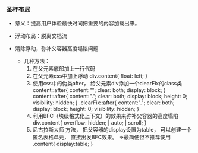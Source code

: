 ### 圣杯布局
-  意义：提高用户体验最快时间把重要的内容加载出来。

- 浮动布局：脱离文档流

- 清除浮动，弥补父容器高度塌陷问题
  - 几种方法：
    1. 在父元素底部加上一行代码  <div class="clear: left"></div>
    2. 在父元素css中加上浮动
     div.content{
       float: left;
     }
    3. 使用css中的伪类after， 给父元素div添加一个clearFix的class类
      content::after{
        content:"";
        clear: both;
        display: block;
      }
      content::after{
        content:".";
        clear: both;
        display: block;
        height: 0;
        visibility: hidden;
      }
      .clearFix::after{
        content:".";
        clear: both;
        display: block;
        height: 0;
        visibility: hidden;
      }
    4. 利用BFC（块级格式化上下文）的效果来弥补父容器的高度塌陷
      div.content{
        overflow: hidden; | auto; | scroll;
      }
    5. 尼古拉斯大师 方法， 把父容器的display设置为table，
      可以创建一个匿名表格单元， 直接出发BFC效果。   =>最简便但不推荐使用
      .content{
        display:table;
      }







  